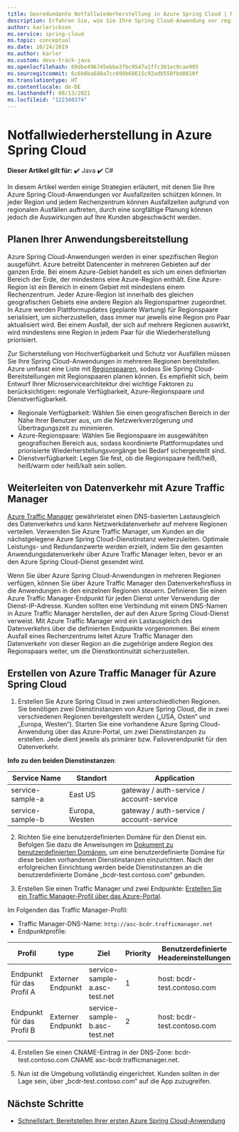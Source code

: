 ```yaml
---
title: Georedundante Notfallwiederherstellung in Azure Spring Cloud | Microsoft-Dokumentation
description: Erfahren Sie, wie Sie Ihre Spring Cloud-Anwendung vor regionalen Ausfällen schützen.
author: karlerickson
ms.service: spring-cloud
ms.topic: conceptual
ms.date: 10/24/2019
ms.author: karler
ms.custom: devx-track-java
ms.openlocfilehash: 69dbe496745ebbe3fbc9547a1ffc381ec0cae905
ms.sourcegitcommit: 6c6b8ba688a7cc699b68615c92adb550fbd0610f
ms.translationtype: HT
ms.contentlocale: de-DE
ms.lasthandoff: 08/13/2021
ms.locfileid: "122340374"
---
```

# <a name="azure-spring-cloud-disaster-recovery"></a>Notfallwiederherstellung in Azure Spring Cloud

**Dieser Artikel gilt für:** ✔️ Java ✔️ C#

In diesem Artikel werden einige Strategien erläutert, mit denen Sie Ihre Azure Spring Cloud-Anwendungen vor Ausfallzeiten schützen können.  In jeder Region und jedem Rechenzentrum können Ausfallzeiten aufgrund von regionalen Ausfällen auftreten, durch eine sorgfältige Planung können jedoch die Auswirkungen auf Ihre Kunden abgeschwächt werden.

## <a name="plan-your-application-deployment"></a>Planen Ihrer Anwendungsbereitstellung

Azure Spring Cloud-Anwendungen werden in einer spezifischen Region ausgeführt.  Azure betreibt Datencenter in mehreren Gebieten auf der ganzen Erde. Bei einem Azure-Gebiet handelt es sich um einen definierten Bereich der Erde, der mindestens eine Azure-Region enthält. Eine Azure-Region ist ein Bereich in einem Gebiet mit mindestens einem Rechenzentrum.  Jeder Azure-Region ist innerhalb des gleichen geografischen Gebiets eine andere Region als Regionspartner zugeordnet. In Azure werden Plattformupdates (geplante Wartung) für Regionspaare serialisiert, um sicherzustellen, dass immer nur jeweils eine Region pro Paar aktualisiert wird. Bei einem Ausfall, der sich auf mehrere Regionen auswirkt, wird mindestens eine Region in jedem Paar für die Wiederherstellung priorisiert.

Zur Sicherstellung von Hochverfügbarkeit und Schutz vor Ausfällen müssen Sie Ihre Spring Cloud-Anwendungen in mehreren Regionen bereitstellen.  Azure umfasst eine Liste mit [Regionspaaren](../best-practices-availability-paired-regions.md), sodass Sie Spring Cloud-Bereitstellungen mit Regionspaaren planen können.  Es empfiehlt sich, beim Entwurf Ihrer Microservicearchitektur drei wichtige Faktoren zu berücksichtigen: regionale Verfügbarkeit, Azure-Regionspaare und Dienstverfügbarkeit.

* Regionale Verfügbarkeit:  Wählen Sie einen geografischen Bereich in der Nähe Ihrer Benutzer aus, um die Netzwerkverzögerung und Übertragungszeit zu minimieren.
* Azure-Regionspaare:  Wählen Sie Regionspaare im ausgewählten geografischen Bereich aus, sodass koordinierte Plattformupdates und priorisierte Wiederherstellungsvorgänge bei Bedarf sichergestellt sind.
* Dienstverfügbarkeit:   Legen Sie fest, ob die Regionspaare heiß/heiß, heiß/warm oder heiß/kalt sein sollen.

## <a name="use-azure-traffic-manager-to-route-traffic"></a>Weiterleiten von Datenverkehr mit Azure Traffic Manager

[Azure Traffic Manager](../traffic-manager/traffic-manager-overview.md) gewährleistet einen DNS-basierten Lastausgleich des Datenverkehrs und kann Netzwerkdatenverkehr auf mehrere Regionen verteilen.  Verwenden Sie Azure Traffic Manager, um Kunden an die nächstgelegene Azure Spring Cloud-Dienstinstanz weiterzuleiten.  Optimale Leistungs- und Redundanzwerte werden erzielt, indem Sie den gesamten Anwendungsdatenverkehr über Azure Traffic Manager leiten, bevor er an den Azure Spring Cloud-Dienst gesendet wird.

Wenn Sie über Azure Spring Cloud-Anwendungen in mehreren Regionen verfügen, können Sie über Azure Traffic Manager den Datenverkehrsfluss in die Anwendungen in den einzelnen Regionen steuern.  Definieren Sie einen Azure Traffic Manager-Endpunkt für jeden Dienst unter Verwendung der Dienst-IP-Adresse. Kunden sollten eine Verbindung mit einem DNS-Namen in Azure Traffic Manager herstellen, der auf den Azure Spring Cloud-Dienst verweist.  Mit Azure Traffic Manager wird ein Lastausgleich des Datenverkehrs über die definierten Endpunkte vorgenommen.  Bei einem Ausfall eines Rechenzentrums leitet Azure Traffic Manager den Datenverkehr von dieser Region an die zugehörige andere Region des Regionspaars weiter, um die Dienstkontinuität sicherzustellen.

## <a name="create-azure-traffic-manager-for-azure-spring-cloud"></a>Erstellen von Azure Traffic Manager für Azure Spring Cloud

1. Erstellen Sie Azure Spring Cloud in zwei unterschiedlichen Regionen.
Sie benötigen zwei Dienstinstanzen von Azure Spring Cloud, die in zwei verschiedenen Regionen bereitgestellt werden („USA, Osten“ und „Europa, Westen“). Starten Sie eine vorhandene Azure Spring Cloud-Anwendung über das Azure-Portal, um zwei Dienstinstanzen zu erstellen. Jede dient jeweils als primärer bzw. Failoverendpunkt für den Datenverkehr.

**Info zu den beiden Dienstinstanzen**:

| Service Name | Standort | Application |
|--|--|--|
| service-sample-a | East US | gateway / auth-service / account-service |
| service-sample-b | Europa, Westen | gateway / auth-service / account-service |

2. Richten Sie eine benutzerdefinierten Domäne für den Dienst ein. Befolgen Sie dazu die Anweisungen im [Dokument zu benutzerdefinierten Domänen](./tutorial-custom-domain.md), um eine benutzerdefinierte Domäne für diese beiden vorhandenen Dienstinstanzen einzurichten. Nach der erfolgreichen Einrichtung werden beide Dienstinstanzen an die benutzerdefinierte Domäne „bcdr-test.contoso.com“ gebunden.

3. Erstellen Sie einen Traffic Manager und zwei Endpunkte: [Erstellen Sie ein Traffic Manager-Profil über das Azure-Portal](../traffic-manager/quickstart-create-traffic-manager-profile.md).

Im Folgenden das Traffic Manager-Profil:
* Traffic Manager-DNS-Name: `http://asc-bcdr.trafficmanager.net`
* Endpunktprofile:

| Profil | type | Ziel | Priority | Benutzerdefinierte Headereinstellungen |
|--|--|--|--|--|
| Endpunkt für das Profil A | Externer Endpunkt | service-sample-a.asc-test.net | 1 | host: bcdr-test.contoso.com |
| Endpunkt für das Profil B | Externer Endpunkt | service-sample-b.asc-test.net | 2 | host: bcdr-test.contoso.com |

4. Erstellen Sie einen CNAME-Eintrag in der DNS-Zone: bcdr-test.contoso.com CNAME asc-bcdr.trafficmanager.net.

5. Nun ist die Umgebung vollständig eingerichtet. Kunden sollten in der Lage sein, über „bcdr-test.contoso.com“ auf die App zuzugreifen.

## <a name="next-steps"></a>Nächste Schritte

* [Schnellstart: Bereitstellen Ihrer ersten Azure Spring Cloud-Anwendung](./quickstart.md)

